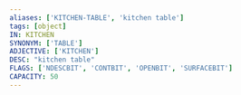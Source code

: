 ```yaml
---
aliases: ['KITCHEN-TABLE', 'kitchen table']
tags: [object]
IN: KITCHEN
SYNONYM: ['TABLE']
ADJECTIVE: ['KITCHEN']
DESC: "kitchen table"
FLAGS: ['NDESCBIT', 'CONTBIT', 'OPENBIT', 'SURFACEBIT']
CAPACITY: 50
---
```

